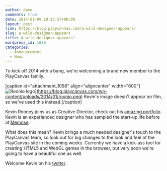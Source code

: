 ```yaml
---
author: dave
comments: true
date: 2014-01-09 10:15:57+00:00
layout: post
link: https://blog.playcanvas.com/a-wild-designer-appears/
slug: a-wild-designer-appears
title: A wild designer appears!
wordpress_id: 1056
categories:
  - Announcement
  - News
---
```


To kick off 2014 with a bang, we're welcoming a brand new member to the PlayCanvas family.

[caption id="attachment_1058" align="aligncenter" width="600"]![Roonio logo](https://blog.playcanvas.com/wp-content/uploads/2014/01/roonio.png)](https://blog.playcanvas.com/wp-content/uploads/2014/01/roonio.png) Kevin's image doesn't appear on film, so we've used this instead.[/caption]

Kevin Rooney joins us as Creative Director, check out his [amazing portfolio](https://roonio.com/). Kevin is an experienced designer who has sampled the start-up life before at [Memrise](http://memrise.com).

What does this mean? Kevin brings a much needed designer's touch to the PlayCanvas team, so look out for big changes to the look and feel of the PlayCanvas site in the coming weeks. Currently we have a kick-ass tool for creating HTML5 and WebGL games in the browser, but very soon we're going to have a beautiful one as well.

Welcome Kevin on his [twitter](https://twitter.com/4roonio).
